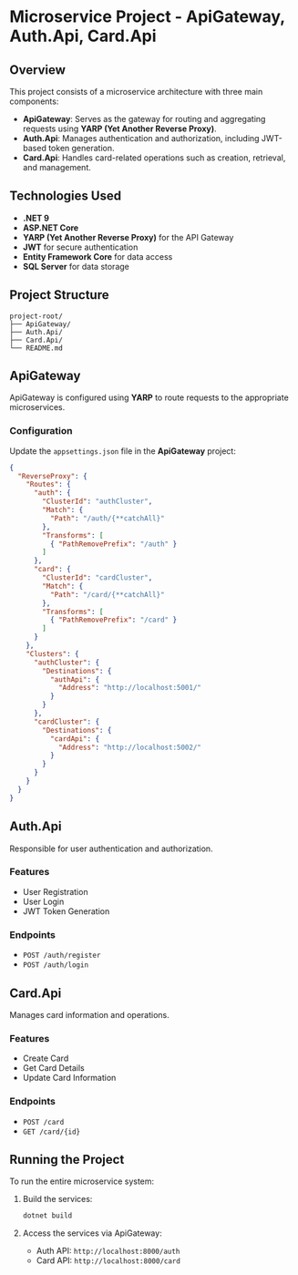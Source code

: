 # Microservice Project - ApiGateway, Auth.Api, Card.Api

## Overview

This project consists of a microservice architecture with three main components:

* **ApiGateway**: Serves as the gateway for routing and aggregating requests using **YARP (Yet Another Reverse Proxy)**.
* **Auth.Api**: Manages authentication and authorization, including JWT-based token generation.
* **Card.Api**: Handles card-related operations such as creation, retrieval, and management.

## Technologies Used

* **.NET 9**
* **ASP.NET Core**
* **YARP (Yet Another Reverse Proxy)** for the API Gateway
* **JWT** for secure authentication
* **Entity Framework Core** for data access
* **SQL Server** for data storage

## Project Structure

```
project-root/
├── ApiGateway/
├── Auth.Api/
├── Card.Api/
└── README.md
```

## ApiGateway

ApiGateway is configured using **YARP** to route requests to the appropriate microservices.

### Configuration

Update the `appsettings.json` file in the **ApiGateway** project:

```json
{
  "ReverseProxy": {
    "Routes": {
      "auth": {
        "ClusterId": "authCluster",
        "Match": {
          "Path": "/auth/{**catchAll}"
        },
        "Transforms": [
          { "PathRemovePrefix": "/auth" }
        ]
      },
      "card": {
        "ClusterId": "cardCluster",
        "Match": {
          "Path": "/card/{**catchAll}"
        },
        "Transforms": [
          { "PathRemovePrefix": "/card" }
        ]
      }
    },
    "Clusters": {
      "authCluster": {
        "Destinations": {
          "authApi": {
            "Address": "http://localhost:5001/"
          }
        }
      },
      "cardCluster": {
        "Destinations": {
          "cardApi": {
            "Address": "http://localhost:5002/"
          }
        }
      }
    }
  }
}

```

## Auth.Api

Responsible for user authentication and authorization.

### Features

* User Registration
* User Login
* JWT Token Generation

### Endpoints

* `POST /auth/register`
* `POST /auth/login`

## Card.Api

Manages card information and operations.

### Features

* Create Card
* Get Card Details
* Update Card Information

### Endpoints

* `POST /card`
* `GET /card/{id}`

## Running the Project

To run the entire microservice system:

1. Build the services:

   ```bash
   dotnet build
   ```
2. Access the services via ApiGateway:

   * Auth API: `http://localhost:8000/auth`
   * Card API: `http://localhost:8000/card`

